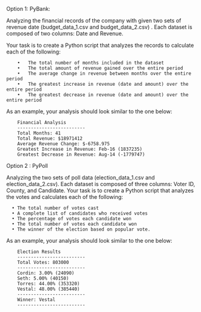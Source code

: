 Option 1: PyBank:


Analyzing the financial records of the company with given two sets of revenue date (budget_data_1.csv and budget_data_2.csv) . Each dataset is composed of two columns: Date and Revenue.

Your task is to create a Python script that analyzes the records to calculate each of the following:

        •	The total number of months included in the dataset
        •	The total amount of revenue gained over the entire period
        •	The average change in revenue between months over the entire period
        •	The greatest increase in revenue (date and amount) over the entire period
        •	The greatest decrease in revenue (date and amount) over the entire period

As an example, your analysis should look similar to the one below:

        Financial Analysis
        -------------------------
        Total Months: 41
        Total Revenue: $18971412
        Average Revenue Change: $-6758.975
        Greatest Increase in Revenue: Feb-16 (1837235)
        Greatest Decrease in Revenue: Aug-14 (-1779747)


Option 2 : PyPoll

Analyzing the two sets of poll data (election_data_1.csv and election_data_2.csv). Each dataset is composed of three columns: Voter ID, County, and Candidate. Your task is to create a Python script that analyzes the votes and calculates each of the following:

      •	The total number of votes cast
      •	A complete list of candidates who received votes
      •	The percentage of votes each candidate won
      •	The total number of votes each candidate won
      •	The winner of the election based on popular vote.

As an example, your analysis should look similar to the one below:

        Election Results
        -------------------------
        Total Votes: 803000
        -------------------------
        Cordin: 3.00% (24090)
        Seth: 5.00% (40150)
        Torres: 44.00% (353320)
        Vestal: 48.00% (385440)
        -------------------------
        Winner: Vestal
        -------------------------
